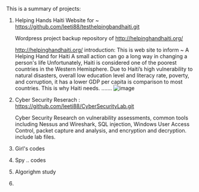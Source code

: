 This is a summary of projects: 

1. Helping Hands Haiti Website for ~ 
    https://github.com/leeti88/testhelpingbandhaiti.git

    Wordpress project backup repository of http://helpinghandhaiti.org/ 
    
    http://helpinghandhaiti.org/ 
    introduction: This is web site to inform ~
    A Helping Hand for Haiti
    A small action can go a long way in changing a person's life
    Unfortunately, Haiti is considered one of the poorest countries in the Western Hemisphere. Due to Haiti’s high vulnerability to natural disasters, overall low education level and literacy rate, poverty, and corruption, it has a lower GDP per capita is comparison to most countries. This is why Haiti needs. 
    .......
    ![image](https://user-images.githubusercontent.com/112792884/188298283-17701192-5f4f-4102-bd85-b1c79e5f895f.png)


2. Cyber Security Reserach :
   https://github.com/leeti88/CyberSecurityLab.git
   
   Cyber Security Research on vulnerability assessments, common tools including Nessus and Wireshark, SQL injection, Windows User Access Control, packet capture and analysis, and encryption and decryption. include lab files. 


3. Girl's codes

4. Spy .. codes 

5. Algorighm study 

6. 

